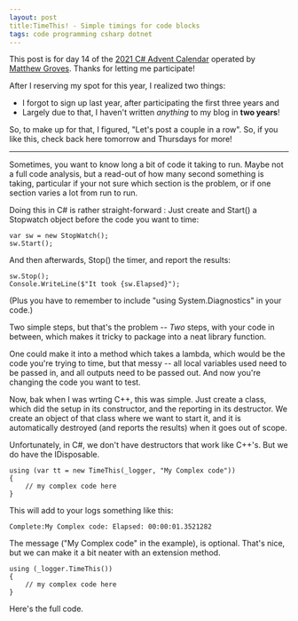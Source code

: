 ```yaml
---
layout: post
title:TimeThis! - Simple timings for code blocks
tags: code programming csharp dotnet
---
```


This post is for day 14  of the [2021 C# Advent Calendar](https://www.csadvent.christmas/) operated by [Matthew Groves](https://crosscuttingconcerns.com/). Thanks for letting me participate!

After I reserving my spot for this year, I realized two things:
- I forgot to sign up last year, after participating the first three years and
- Largely due to that, I haven't written *anything* to my blog in **two years**!

So, to make up for that, I figured, "Let's post a couple in a row".  So, if you like this, check back here tomorrow and Thursdays for more!

-----
Sometimes, you want to know long a bit of code it taking to run.  Maybe not a full code analysis, but a read-out of how many second something is taking, particular if your not sure which section is the problem, or if one section varies a lot from run to run.

Doing this in C# is rather straight-forward : Just create and Start() a Stopwatch object before the code you want to time:

    var sw = new StopWatch();
    sw.Start();

And then afterwards, Stop() the timer, and report the results:

    sw.Stop();
    Console.WriteLine($"It took {sw.Elapsed}");

(Plus you have to remember to include "using System.Diagnostics" in your code.)

Two simple steps, but that's the problem -- *Two* steps, with your code in between, which makes it tricky to package into a neat library function.

One could make it into a method which takes a lambda, which would be the code you're trying to time, but that messy -- all local variables used need to be passed in, and all outputs need to be passed out.  And now you're changing the code you want to test.

Now, bak when I was wrting C++, this was simple.  Just create a class, which did the setup in its constructor, and the reporting in its destructor.  We create an object of that class where we want to start it, and it is automatically destroyed (and reports the results) when it goes out of scope.

Unfortunately, in C#, we don't have destructors that work like C++'s.  But we do have the IDisposable.   

    using (var tt = new TimeThis(_logger, "My Complex code"))
    {
        // my complex code here
    }

This will add to your logs something like this:

    Complete:My Complex code: Elapsed: 00:00:01.3521282

The message ("My Complex code" in the example), is optional.   That's nice, but we can make it a bit neater with an extension method.

    using (_logger.TimeThis())
    {
        // my complex code here
    }

Here's the full code.

<script src="https://gist.github.com/jamescurran/dbb537c68d2fd898178b4b3d4ef6f290.js"> </script>

